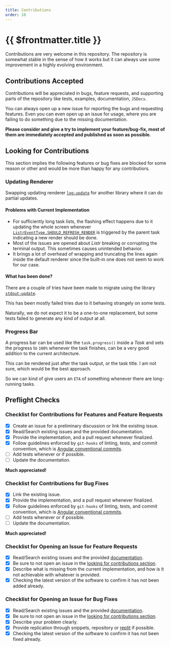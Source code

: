 ```yaml
---
title: Contributions
order: 10
---
```


# {{ $frontmatter.title }}

Contributions are very welcome in this repository. The repository is somewhat stable in the sense of how it works but it can always use some improvement in a highly evolving environment.

<!-- more -->

## Contributions Accepted

Contributions will be appreciated in bugs, feature requests, and supporting parts of the repository like tests, examples, documentation, `JSDocs`.

You can always open up a new issue for reporting the bugs and requesting features. Even you can even open up an issue for usage, where you are failing to do something due to the missing documentation.

**Please consider and give a try to implement your feature/bug-fix, most of them are immediately accepted and published as soon as possible.**

## Looking for Contributions

This section implies the following features or bug fixes are blocked for some reason or other and would be more than happy for any contributiors.

### Updating Renderer

Swapping updating renderer [`log-update`](https://www.npmjs.com/package/log-update) for another library where it can do partial updates.

#### Problems with Current Implementation

- For sufficiently long task lists, the flashing effect happens due to it updating the whole screen whenever [`ListrEventType.SHOULD_REFRESH_RENDER`](/api/listr2/enumerations/ListrEventType.html#should-refresh-render) is triggered by the parent task indicating a new render should be done.
- Most of the issues are opened about _Listr_ breaking or corrupting the terminal output. This sometimes causes unintended behavior.
- It brings a lot of overhead of wrapping and truncating the lines again inside the default renderer since the built-in one does not seem to work for our case.

#### What has been done?

There are a couple of tries have been made to migrate using the library [`stdout-update`](https://www.npmjs.com/package/stdout-update).

This has been mostly failed tries due to it behaving strangely on some tests.

Naturally, we do not expect it to be a one-to-one replacement, but some tests failed to generate any kind of output at all.

### Progress Bar

A progress bar can be used like the `task.progress()` inside a _Task_ and sets the progress to `100%` whenever the task finishes, can be a very good addition to the current architecture.

This can be rendered just after the task output, or the task title. I am not sure, which would be the best approach.

So we can kind of give users an `ETA` of something whenever there are long-running tasks.

## Preflight Checks

### Checklist for Contributions for Features and Feature Requests

- [x] Create an issue for a preliminary discussion or link the existing issue.
- [x] Read/Search existing issues and the provided documentation.
- [x] Provide the implementation, and a pull request whenever finalized.
- [x] Follow guidelines enforced by `git-hooks` of linting, tests, and commit convention, which is [Angular conventional commits](https://www.conventionalcommits.org/).
- [ ] Add tests whenever or if possible.
- [ ] Update the documentation.

**Much appreciated!**

### Checklist for Contributions for Bug Fixes

- [x] Link the existing issue.
- [x] Provide the implementation, and a pull request whenever finalized.
- [x] Follow guidelines enforced by `git-hooks` of linting, tests, and commit convention, which is [Angular conventional commits](https://www.conventionalcommits.org/).
- [ ] Add tests whenever or if possible.
- [ ] Update the documentation.

**Much appreciated!**

### Checklist for Opening an Issue for Feature Requests

- [x] Read/Search existing issues and the provided [documentation](https://listr2.kilic.dev).
- [x] Be sure to not open an issue in the [looking for contributions section](/repository/contributions.html#looking-for-contributions).
- [x] Describe what is missing from the current implementation, and how is it not achievable with whatever is provided.
- [x] Checking the latest version of the software to confirm it has not been added already.

### Checklist for Opening an Issue for Bug Fixes

- [x] Read/Search existing issues and the provided [documentation](https://listr2.kilic.dev).
- [x] Be sure to not open an issue in the [looking for contributions section](/repository/contributions.html#looking-for-contributions).
- [x] Describe your problem clearly.
- [x] Provide replication through snippets, repository or [replit](https://replit.com/) if possible.
- [x] Checking the latest version of the software to confirm it has not been fixed already.
